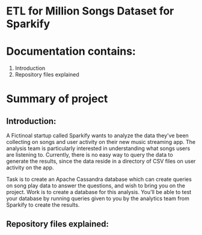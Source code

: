 # ETL for Million Songs Dataset for Sparkify
# Documentation contains:
1. Introduction
2. Repository files explained

# Summary of project
## Introduction:

A Fictinoal startup called Sparkify wants to analyze the data they've been collecting on songs and user activity on their new music streaming app. The analysis team is particularly interested in understanding what songs users are listening to. Currently, there is no easy way to query the data to generate the results, since the data reside in a directory of CSV files on user activity on the app.

Task is to create an Apache Cassandra database which can create queries on song play data to answer the questions, and wish to bring you on the project. Work is to create a database for this analysis. You'll be able to test your database by running queries given to you by the analytics team from Sparkify to create the results.

## Repository files explained:

